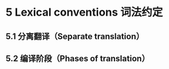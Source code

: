 # 5 Lexical conventions 词法约定

## 5.1 分离翻译（Separate translation）

## 5.2 编译阶段（Phases of translation）



